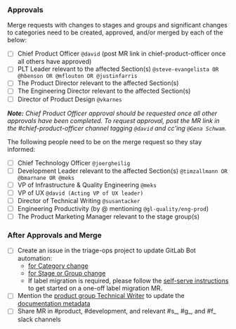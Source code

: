 <!--

Describe the change and rationale here.

-->

### Approvals

Merge requests with changes to stages and groups and significant
changes to categories need to be created, approved, and/or merged
by each of the below:

- [ ] Chief Product Officer `@david` (post MR link in chief-product-officer once all others have approved)
- [ ] PLT Leader relevant to the affected Section(s) `@steve-evangelista OR @hbenson OR @mflouton OR @justinfarris`
- [ ] The Product Director relevant to the affected Section(s)
- [ ] The Engineering Director relevant to the affected Section(s)
- [ ] Director of Product Design `@vkarnes`

_**Note:** Chief Product Officer approval should be requested once all other approvals have been completed. To request approval, post the MR link in the #chief-product-officer channel tagging `@david` and cc'ing `@Gena Schwam`._

The following people need to be on the merge request so they stay informed:

- [ ] Chief Technology Officer `@joergheilig`
- [ ] Development Leader relevant to the affected Section(s) `@timzallmann OR @bmarnane OR @meks`
- [ ] VP of Infrastructure & Quality Engineering `@meks`
- [ ] VP of UX `@david (Acting VP of UX leader)`
- [ ] Director of Technical Writing `@susantacker`
- [ ] Engineering Productivity (by @ mentioning `@gl-quality/eng-prod`)
- [ ] The Product Marketing Manager relevant to the stage group(s)

### After Approvals and Merge

- [ ] Create an issue in the triage-ops project to update GitLab Bot automation:
  - [for Category change](https://gitlab.com/gitlab-org/quality/triage-ops/-/issues/new?issuable_template=category-label-change)
  - [for Stage or Group change](https://gitlab.com/gitlab-org/quality/triage-ops/-/issues/new?issuable_template=stage-or-group-label-change)
  - If label migration is required, please follow the [self-serve instructions](https://handbook.gitlab.com/handbook/engineering/infrastructure/engineering-productivity/workflow-automation#one-off-label-migrations) to get started on a one-off label migration MR.
- [ ] Mention the [product group Technical Writer](https://about.gitlab.com/handbook/product/ux/technical-writing/#designated-technical-writers) to update the [documentation metadata](https://docs.gitlab.com/ee/development/documentation/#stage-and-group-metadata)
- [ ] Share MR in #product, #development, and relevant #s_, #g_, and #f_ slack channels

<!--
Changes that require executive approval include:
- Changes to a stage, group, or category name
- Removal or addition of a stage, group, or category

Changes that require approval only from the relevant Product Director include:
- Changing a category maturity date
- Changes to section or group member lists
- Changes to a category vision page

More information can be found in the Category Change section:
https://about.gitlab.com/handbook/product/categories/#changes

-->
